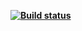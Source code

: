 **[![Build status](https://ci.appveyor.com/api/projects/status/nq6l7rjtybknk5ih?svg=true)](https://ci.appveyor.com/project/Toha21/task2api-ci)**